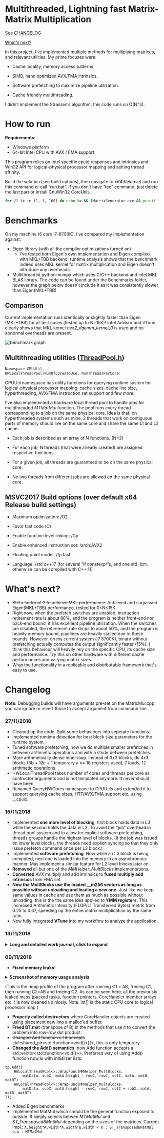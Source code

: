 # Multithreaded, Lightning fast Matrix-Matrix Multiplication

[See CHANGELOG](#changelog)

[What's next?](#whats-next)

In this project, I’ve implemented multiple methods for multiplying
matrices, and relevant utilities. My prime focuses were:

  - Cache locality, memory access patterns.

  - SIMD, hand optimized AVX/FMA intrinsics.
  
  - Software prefetching to maximize pipeline utilization.

  - Cache friendly multithreading.

I didn’t implement the Strassen’s algorithm, this code runs on O(N^3).

# How to run

**Requirements:**
* Windows platform
* 64-bit Intel CPU with AVX / FMA support

This program relies on Intel specifix cpuid responses and intrinsics and Win32 API for logical-physical processor mapping and setting thread affinity.

Build the solution (see build options), then navigate to *x64\\Release\\* and run this command or call “run.bat”. If
you don’t have “tee” command, just delete the last part or install
GnuWin32 CoreUtils.

``` bash
for /l %x in (1, 1, 100) do echo %x && (MatrixGenerator.exe && printf "Generated valid output. Testing...\n" && MatrixMult.exe matrixA.bin matrixB.bin matrixAB-out.bin && printf \n\n ) | tee -a out.txt
```

# Benchmarks

On my machine (6 core i7-8700K), I’ve compared my implementation against:

* Eigen library (with all the compiler optimizations turned on)
    * I've tested both Eigen's own implementation and Eigen compiled with MKL+TBB backend, runtime analysis shows that the benchmark indeed uses MKL kernel for matrix multiplication and Eigen doesn't introduce any overheads.
* Multithreaded python-numpy which uses C/C++ backend and Intel MKL BLAS
library. The code can be found under the Benchmarks folder, however the graph below doesn't include it as it was consistently slower than Eigen(MKL+TBB)

## Comparison

Current implementation runs identically or slightly faster than Eigen (MKL+TBB) for all test cases (tested up to N=15K)! Intel Advisor and VTune clearly shows that MKL kernel *avx2_dgemm_kernel_0* is used and no abnormal overheads are present.

![benchmark graph](https://raw.githubusercontent.com/talhasaruhan/cpp-matmul/master/Benchmark1.png)

## Multithreading utilities ([ThreadPool.h](https://github.com/talhasaruhan/cpp-matmul/blob/master/MatrixMult/ThreadPool.h))

``` c++
Namespace CPUUtil,
HWLocalThreadPool(NumOfCoresToUse, NumThreadsPerCore)  
```

CPUUtil namespace has utility functions for querying runtime system for logical-physical processor mapping, cache sizes, cache line size, hyperthreading, AVX/FMA instruction set support and few more. 

I’ve also implemented a hardware local thread pool to handle jobs for multithreaded
*MTMatMul* function. The pool runs every thread corresponding to a job
on the same physical core. Idea is that, on hyperthreaded systems such
as mine, 2 threads that work on contiguous parts of memory should live
on the same core and share the same L1 and L2 cache.

  - Each job is described as an array of N functions. (N=2)

  - For each job, N threads (that were already created) are assigned respective
    functions.

  - For a given job, all threads are guaranteed to be on the same
    physical core.

  - No two threads from different jobs are allowed on the same physical
    core.

## MSVC2017 Build options (over default x64 Release build settings)

  - Maximum optimization: /O2

  - Favor fast code /Ot

  - Enable function level linking: /Gy

  - Enable enhanced instruction set: /arch:AVX2

  - Floating point model: /fp:fast

  - Language: /std:c++17 (for several “if constexpr”s, and one std::lcm. otherwise can be
    compiled with C++ 11)

# What's next?
* ~~Still a factor of 2 to achieve MKL performance.~~ Achieved and surpassed Eigen(MKL+TBB) performance, tested for 0<N<15K
* Right now, when the prefetch switches are enabled, instruction retirement rate is about 88%, and the program is neither front-end nor back-end bound, it has excellent pipeline utilization. When the switches are disabled, the retirement rate drops to about 50%, and the program is heavily memory bound, pipelines are heavily stalled due to these bounds. However, on my current system (i7 8700K), binary without prefetching actually computes the output significantly faster (15%). I think this behaviour will heavily rely on the specific CPU, its cache size and performance. Try this on other hardware with different cache performances and varying matrix sizes.
* Wrap the functionality in a replicable and distributable framework that's easy to use.

# Changelog

**Note:** Debugging builds will have arguments pre-set on the MatrixMul.cpp, you can ignore or revert those to accept argument from command line.

### 27/11/2018
* Cleaned up the code. Split some behaviours into seperate functions.
* Implemented runtime detection for best block size parameters for the runtime system.
* Tuned software prefetching, now we do multiple smaller prefetches in between arithmetic operations and with a stride between prefetches.
* More arithmetically dense inner loop. Instead of 3x3 blocks, do 4x3 blocks (3b + 12c + 1 temporary a == 16 registers used), 7 loads, 12 arithmetic operations.
* HWLocalThreadPool takes number of cores and threads per core as contructor arguments and is not templated anymore. It never should have been.
* Renamed QueryHWCores namespace to CPUUtils and extended it to support querying cache sizes, HTT/AVX/FMA support etc. using \_\_cpuid.

### 15/11/2018
* Implemented **one more level of blocking**, first block holds data in L3 while the second holds the data in L2. To avoid the "job" overhead in thread pool system and to allow for explicit software prefetching, threads groups handle the highest level of blocks. (If the job was issued on lower level blocks, the threads need explicit syncing so that they only issue prefetch command once per L3 block.)
* Implemented **software prefetching**. Now while an L3 block is being computed, next one is loaded into the memory in an asynchronous manner. May implement a similar feature for L2 level blocks later on.
* **Removed** all but one of the *MMHelper_MultBlocks* implementations.
* **Converted** AVX multiply and add intrinsics to **fused multiply add intrinsics** from FMA set.
* **Now the MultBlocks use the loaded __m256 vectors as long as possible without unloading and loading a new one.** Just like we keep same values in cache and use them as much as possible without unloading, this is the the same idea applied to **YMM registers**. This increased Arithmetic Intensity (FLOP/L1 Transferred Bytes) metric from 0.25 to 0.67, speeding up the entire matrix multiplication by the same ratio.
* Now fully integrated **VTune** into my workflow to analyze the application.

### 13/11/2018
<details><summary><b>Long and detailed work journal, click to expand</b></summary>
<p>
<ul>
<li>Added a couple of vector sum implementations in benchmark project to compare different intrinsic approaches. The aim is to achieve maximum throughput with ILP minded design. However compiler optimizes away different ways in which I try to maximize the throughput for my own specific CPU architecture.</li>
<li>In order to address this issue, I wrote another benchmark with inline assembly and compiled it with GCC (as MSVC doesn't support inline assembly in x64 architecture). First of all, I tested GCC's behaviour with intrinsics and found it to be same as MSVC's for our purposes. Having shown that, I've written volatile inline assembly to force compiler to use my implementation. The tests showed that the compiler optimized the intrinsics to almost the same level when the optimizations are enabled. But compiler optimized versions, and my ASM code, is still not fast enough to compete with BLAS packages. So I'm doing something wrong in the first place and writing ASM is not the answer.</li>
<li>Benchmarked auto vectorization, naive intrinsics and other 2 intrinsic based block multiplication implementations, last 2 methods are about 15% faster than naive intrinsics and auto vectorized code. But arithmetic intensity (FLOPs / memory accesses) is still quite low.</li>
<li>Started analyzing the bottlenecks further using **Intel's VTune and Advisor**. It now became apparent that while I was getting similar results from different approaches, each had **different bottlenecks** which at first I couldn't see. So with this detailed information I should be able to address those bottlenecks.</li>
<li>Added another intrinsic based block multiplication method, changed a few implementations to use **FMA** intructions rather than seperate multiply-adds, to achieve higher throughput.</li>
<li>When profiling my program I noticed that small block sizes that can fit into L2 cache yielded a lot of L3 misses and large blocks that utilized L3 well and cut down the DRAM fetches, ran into L2 misses. So applying the idea that led to blocking to begin with, I will implement **one more level of blocking** to better utilize multiple layers of cache.</li>
</ul>
</p>
</details>

### 09/11/2018
* **Fixed memory leaks!**

<details><summary><b>Screenshot of memory usage analysis</b></summary>
<img src="https://user-images.githubusercontent.com/15991519/48242727-a0d70300-e3ed-11e8-80e9-01954f2ec6b9.PNG"/>
</details>

(This is  the heap profile of the program after running C1 = AB, freeing C1, then running C2=AB and freeing C2. As can be seen here, all the previously leaked mess (packed tasks, function pointers, CoreHandler member arrays etc. ) is now cleaned up nicely. Note: int[] is the static CPU core to logical processor map,)

* **Properly called destructors** where CoreHandler objects are created using placement new into a malloc'ed buffer.
* **Freed BT.mat** (transpose of B) in the methods that use it to convert the problem into row-row dot product.
* ~~Changed Add function s.t it accepts std::shared_ptr<std::function<void()>[]>, this is only temporary.~~
* **Changed the Add() semantics**, now Add function accepts a std::vector<std::function<void()>>. Preferred way of using Add() function now is with initializer lists:

```
tp.Add({
    HWLocalThreadPool<>::WrapFunc(MMHelper_MultBlocks,
        matData, subX, matA.height - rowC, rowC, colC, matA, matB, matBT) ,
    HWLocalThreadPool<>::WrapFunc(MMHelper_MultBlocks,
        matData, subX, matA.height - rowC, rowC, colC + subX, matA, matB, matBT)
});
```
* Added Eigen benchmarks
* Implemented MatMul which should be the general function exposed to outside. It simply selects betwen *MTMatMul* and *ST_TransposedBMatMul* depending on the sizes of the matrices. Current impl.: ```A.height*A.width*A.width*B.width < K : ST_TransposedBMatMul o.w : MTMatMul```

